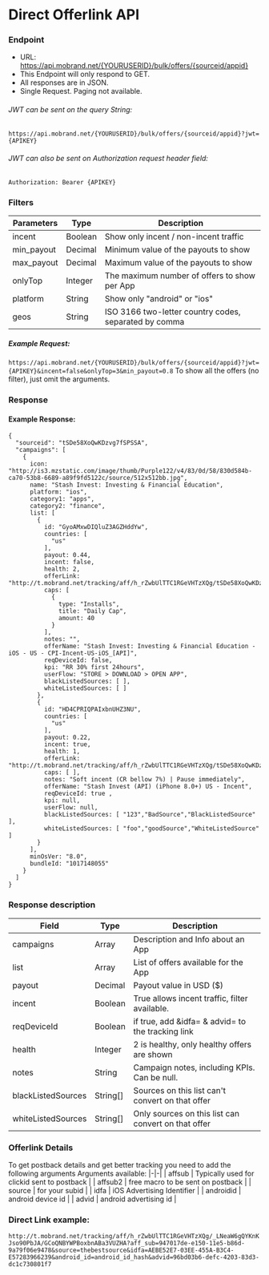 # Direct Offerlink API
### Endpoint
 * URL: https://api.mobrand.net/{YOURUSERID}/bulk/offers/{sourceid/appid}
 * This Endpoint will only respond to GET.
 * All responses are in JSON.
 * Single Request. Paging not available.
###### JWT can be sent on the query String:
``https://api.mobrand.net/{YOURUSERID}/bulk/offers/{sourceid/appid}?jwt={APIKEY}``
###### JWT can also be sent on Authorization request header field:
``Authorization: Bearer {APIKEY}``
### Filters
| Parameters | Type | Description |
|-|-|-|
| incent | Boolean | Show only incent / non-incent traffic |
| min_payout | Decimal | Minimum value of the payouts to show |
| max_payout | Decimal | Maximum value of the payouts to show |
| onlyTop | Integer | The maximum number of offers to show per App |
| platform | String | Show only "android" or "ios" |
| geos | String | ISO 3166 two-letter country codes, separated by comma |
##### Example Request:
``https://api.mobrand.net/{YOURUSERID}/bulk/offers/{sourceid/appid}?jwt={APIKEY}&incent=false&onlyTop=3&min_payout=0.8``
To show all the offers (no filter), just omit the arguments.

### Response
#### Example Response:
```
{
  "sourceid": "tSDe58XoQwKDzvg7fSPSSA",
  "campaigns": [
    {
      icon: "http://is3.mzstatic.com/image/thumb/Purple122/v4/83/0d/58/830d584b-ca70-53b8-6689-a89f9fd5122c/source/512x512bb.jpg",
      name: "Stash Invest: Investing & Financial Education",
      platform: "ios",
      category1: "apps",
      category2: "finance",
      list: [
        {
          id: "GyoAMxwDIQluZ3AGZHddYw",
          countries: [
            "us"
          ],
          payout: 0.44,
          incent: false,
          health: 2,
          offerLink: "http://t.mobrand.net/tracking/aff/h_rZwbUlTTC1RGeVHTzXQg/tSDe58XoQwKDzvg7fSPSSA/GyoAMxwDIQluZ3AGZHddYw",
          caps: [
            {
              type: "Installs",
              title: "Daily Cap",
              amount: 40
            }
          ],
          notes: "",
          offerName: "Stash Invest: Investing & Financial Education - iOS - US - CPI-Incent-US-iOS_[API]",
          reqDeviceId: false,
          kpi: "RR 30% first 24hours",
          userFlow: "STORE > DOWNLOAD > OPEN APP",
          blackListedSources: [ ],
          whiteListedSources: [ ]
        },
        {
          id: "HD4CPRIQPAIxbnUHZ3NU",
          countries: [
            "us"
          ],
          payout: 0.22,
          incent: true,
          health: 1,
          offerLink: "http://t.mobrand.net/tracking/aff/h_rZwbUlTTC1RGeVHTzXQg/tSDe58XoQwKDzvg7fSPSSA/HD4CPRIQPAIxbnUHZ3NU",
          caps: [ ],
          notes: "Soft incent (CR bellow 7%) | Pause immediately",
          offerName: "Stash Invest (API) (iPhone 8.0+) US - Incent",
          reqDeviceId: true ,
          kpi: null,
          userFlow: null,
          blackListedSources: [ "123","BadSource","BlackListedSource" ],
          whiteListedSources: [ "foo","goodSource","WhiteListedSource" ]
        }
      ],
      minOsVer: "8.0",
      bundleId: "1017148055"
    }
  ]
}
```

### Response description
| Field | Type | Description |
|-|-|-|
| campaigns | Array | Description and Info about an App |
| list | Array | List of offers available for the App |
| payout | Decimal | Payout value in USD ($) |
| incent | Boolean | True allows incent traffic, filter available. |
| reqDeviceId | Boolean | if true, add &idfa= & advid= to the tracking link |
| health | Integer | 2 is healthy, only healthy offers are shown |
| notes | String | Campaign notes, including KPIs. Can be null. |
| blackListedSources | String[] | Sources on this list can't convert on that offer |
| whiteListedSources | String[] | Only sources on this list can convert on that offer |

### Offerlink Details

To get postback details and get better tracking you need to add the following arguments
Arguments available:
|-|-|
| affsub    | Typically used for clickid sent to postback |
| affsub2   | free macro to be sent on postback            |
| source     | for your subid                               |
| idfa       | iOS Advertising Identifier                   |
| androidid | android device id                            |
| advid      | android advertising id                       |

### Direct Link example:
```http://t.mobrand.net/tracking/aff/h_rZwbUlTTC1RGeVHTzXQg/_LNeaW6gQYKnKJso90PbJA/GCoQNBYWPBoxbnABa3VUZHA?aff_sub=947017de-e150-11e5-b86d-9a79f06e9478&source=thebestsource&idfa=AEBE52E7-03EE-455A-B3C4-E57283966239&android_id=android_id_hash&advid=96bd03b6-defc-4203-83d3-dc1c730801f7```
